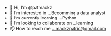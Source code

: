 - 👋 Hi, I’m @patmackz
- 👀 I’m interested in ...Becomming a data analyst
- 🌱 I’m currently learning ...Python
- 💞️ I’m looking to collaborate on ...learning
- 📫 How to reach me ...mackzpatric@gmail.com

<!---
patmackz/patmackz is a ✨ special ✨ repository because its `README.md` (this file) appears on your GitHub profile.
You can click the Preview link to take a look at your changes.
--->
